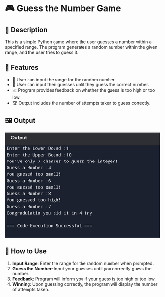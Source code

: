 # 🎮 Guess the Number Game

## 📝 Description
This is a simple Python game where the user guesses a number within a specified range. The program generates a random number within the given range, and the user tries to guess it.

## 🌟 Features
- 🎯 User can input the range for the random number.
- 🔢 User can input their guesses until they guess the correct number.
- 📈 Program provides feedback on whether the guess is too high or too low.
- 🏆 Output includes the number of attempts taken to guess correctly.

## 🖼️ Output
![Output Image](https://github.com/mohan-prasath7/Python-Projects/blob/87e4cc0611f63dfff4a4509d546d80e58d2de36e/Guess%20the%20number/assets/Output.jpeg)

## 🚀 How to Use
1. **Input Range**: Enter the range for the random number when prompted.
2. **Guess the Number**: Input your guesses until you correctly guess the number.
3. **Feedback**: Program will inform you if your guess is too high or too low.
4. **Winning**: Upon guessing correctly, the program will display the number of attempts taken.
